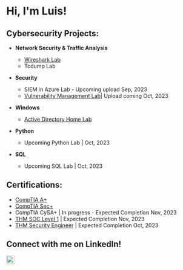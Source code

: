 <h1>Hi, I'm Luis! </h1>  

<h2> Cybersecurity Projects:</h2>

- <b>Network Security & Traffic Analysis</b>
  - [Wireshark Lab](https://github.com/Luiscvria/WiresharkForBeginners)
  - Tcdump Lab
- <b>Security</b>
   - SIEM in Azure Lab - Upcoming upload Sep, 2023
  - [Vulnerability Management Lab](https://github.com/Luiscvria/VulnerabilityManagementLab)| Upload coming Oct, 2023
- <b>Windows</b>
  - [Active Directory Home Lab](https://github.com/joshmadakor1/Algorithms-Practice)

 - <b>Python</b>
   - Upcoming Python Lab | Oct, 2023
  
 - <b>SQL</b>
   - Upcoming SQL Lab | Oct, 2023

<h2> Certifications:</h2>

 - [CompTIA A+](https://www.credly.com/earner/earned/badge/d71ce4f0-2f73-48b4-ac64-a7866bb90923)
 - [CompTIA Sec+](https://www.credly.com/badges/4e6b36e6-d838-4fdd-88cc-20c0128b06d0)
 - CompTIA CySA+ | In progress - Expected Completion Nov, 2023
 - [THM SOC Level 1](https://tryhackme.com/paths) | Expected Completion Nov, 2023
 - [THM Security Engineer](https://tryhackme.com/paths) | Expected Completion Oct, 2023

<h2> Connect with me on LinkedIn!</h2>

[<img align="left" alt="luiscvria| LinkedIn" width="22px" src="https://cdn.jsdelivr.net/npm/simple-icons@v3/icons/linkedin.svg" />][linkedin]

[linkedin]:https://linkedin.com/in/luiscvria


